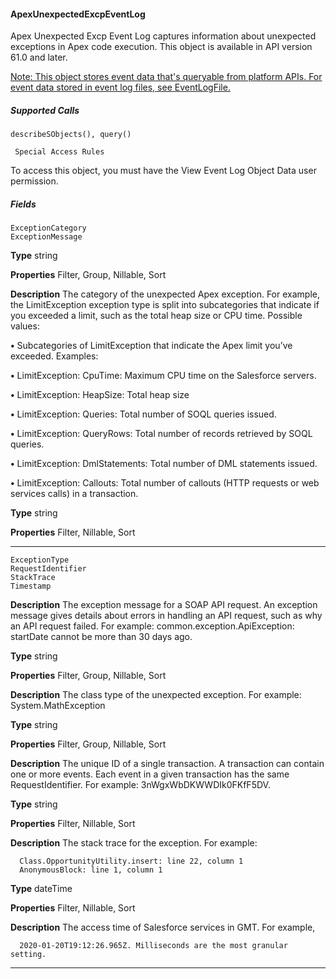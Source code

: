 #### ApexUnexpectedExcpEventLog

Apex Unexpected Excp Event Log captures information about unexpected exceptions in Apex code execution. This object is available
in API version 61.0 and later.

[Note: This object stores event data that's queryable from platform APIs. For event data stored in event log files, see EventLogFile.](https://developer.salesforce.com/docs/atlas.en-us.254.0.object_reference.meta/object_reference/sforce_api_objects_eventlogfile.htm)

##### Supported Calls
```
describeSObjects(), query()

 Special Access Rules

```
To access this object, you must have the View Event Log Object Data user permission.

##### Fields

```
ExceptionCategory
ExceptionMessage

```

**Type**
string

**Properties**
Filter, Group, Nillable, Sort

**Description**
The category of the unexpected Apex exception. For example, the LimitException exception
type is split into subcategories that indicate if you exceeded a limit, such as the total heap
size or CPU time. Possible values:

**•** Subcategories of LimitException that indicate the Apex limit you’ve exceeded. Examples:

**•** LimitException: CpuTime: Maximum CPU time on the Salesforce servers.

**•** LimitException: HeapSize: Total heap size

**•** LimitException: Queries: Total number of SOQL queries issued.

**•** LimitException: QueryRows: Total number of records retrieved by SOQL queries.

**•** LimitException: DmlStatements: Total number of DML statements issued.

**•** LimitException: Callouts: Total number of callouts (HTTP requests or web services calls)
in a transaction.

**Type**
string

**Properties**
Filter, Nillable, Sort


-----

```
ExceptionType
RequestIdentifier
StackTrace
Timestamp

```

**Description**
The exception message for a SOAP API request. An exception message gives details about
errors in handling an API request, such as why an API request failed. For example:
common.exception.ApiException: startDate cannot be more than 30 days ago.

**Type**
string

**Properties**
Filter, Group, Nillable, Sort

**Description**
The class type of the unexpected exception. For example: System.MathException

**Type**
string

**Properties**
Filter, Group, Nillable, Sort

**Description**
The unique ID of a single transaction. A transaction can contain one or more events. Each
event in a given transaction has the same RequestIdentifier. For example:
3nWgxWbDKWWDIk0FKfF5DV.

**Type**
string

**Properties**
Filter, Nillable, Sort

**Description**
The stack trace for the exception. For example:
```
  Class.OpportunityUtility.insert: line 22, column 1
  AnonymousBlock: line 1, column 1

```
**Type**
dateTime

**Properties**
Filter, Nillable, Sort

**Description**
The access time of Salesforce services in GMT. For example,
```
  2020-01-20T19:12:26.965Z. Milliseconds are the most granular setting.

```

-----
